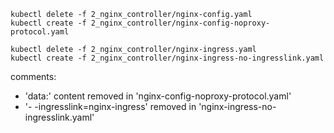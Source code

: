
    kubectl delete -f 2_nginx_controller/nginx-config.yaml 
    kubectl create -f 2_nginx_controller/nginx-config-noproxy-protocol.yaml 

    kubectl delete -f 2_nginx_controller/nginx-ingress.yaml 
    kubectl create -f 2_nginx_controller/nginx-ingress-no-ingresslink.yaml

comments:
- 'data:' content removed in 'nginx-config-noproxy-protocol.yaml'
- '- -ingresslink=nginx-ingress' removed in 'nginx-ingress-no-ingresslink.yaml'